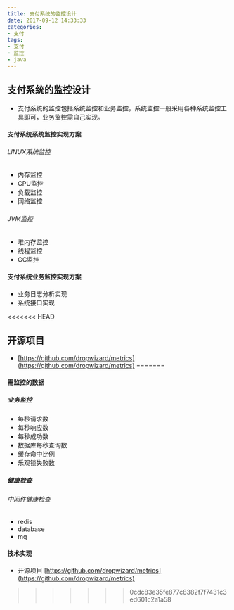 ```yaml
---
title: 支付系统的监控设计
date: 2017-09-12 14:33:33
categories: 
- 支付
tags:
- 支付
- 监控
- java
---
```



## 支付系统的监控设计

- 支付系统的监控包括系统监控和业务监控，系统监控一般采用各种系统监控工具即可，业务监控需自己实现。

#### 支付系统系统监控实现方案

###### LINUX系统监控
- 内存监控
- CPU监控
- 负载监控
- 网络监控
###### JVM监控
- 堆内存监控
- 线程监控
- GC监控

#### 支付系统业务监控实现方案

- 业务日志分析实现
- 系统接口实现

<<<<<<< HEAD
## 开源项目

 - [https://github.com/dropwizard/metrics](https://github.com/dropwizard/metrics)
=======

#### 需监控的数据

##### 业务监控

- 每秒请求数
- 每秒响应数
- 每秒成功数
- 数据库每秒查询数
- 缓存命中比例
- 乐观锁失败数

##### 健康检查

###### 中间件健康检查

- redis
- database
- mq

#### 技术实现

- 开源项目 [https://github.com/dropwizard/metrics](https://github.com/dropwizard/metrics)
>>>>>>> 0cdc83e35fe877c8382f7f7431c3ed601c2a1a58
